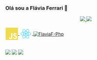 ### Olá sou a Flávia Ferrari 👋

<div align="center">
  <a href="https://github.com/ferrariflaviaa">
  <img height="180em" src="https://github-readme-stats.vercel.app/api?username=Ferrariflaviaa&show_icons=true&theme=dark"/>
<!--     <img align="180em" src="https://github-readme-stats.vercel.app/api?username=ferrariflaviaa&show_icons=true&theme=dark" /> -->
  <img height="180em" src="https://github-readme-stats.vercel.app/api/top-langs/?username=Ferrariflaviaa&layout=compact&langs_count=6&theme=dark"/>
</div>
<div style="display: inline_block"><br>
  <img align="center" alt="FlaviaF-Js" height="40" width="40" src="https://raw.githubusercontent.com/devicons/devicon/master/icons/javascript/javascript-plain.svg">
  <img align="center" alt="FlaviaF-ReactJS" height="40" width="40" src="https://raw.githubusercontent.com/github/explore/80688e429a7d4ef2fca1e82350fe8e3517d3494d/topics/react/react.png">
  <img align="center" alt="FlaviaF-Php" height="40" width="40" src="https://cdn.jsdelivr.net/gh/devicons/devicon/icons/php/php-original.svg" />
  
</div>
  
  ##
   
<div>
 <a href="https://discord.com/channels/@me" target="_blank"><img src="https://img.shields.io/badge/Discord-7289DA?style=for-the-badge&logo=discord&logoColor=white" target="_blank"></a> 
  <a href = "mailto:flaviaferrarit@gmail.com"><img src="https://img.shields.io/badge/-Gmail-%23333?style=for-the-badge&logo=gmail&logoColor=white" target="_blank"></a>
    <a href="https://www.instagram.com/ferrari_flaviaa/" target="_blank"><img src="https://img.shields.io/badge/-Instagram-%23E4405F?style=for-the-badge&logo=instagram&logoColor=white" target="_blank"></a>
</div>
